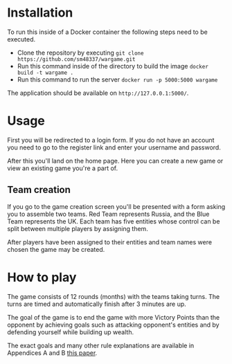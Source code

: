 # Installation

To run this inside of a Docker container the following steps need to be executed.

* Clone the repository by executing `git clone https://github.com/sm48337/wargame.git`
* Run this command inside of the directory to build the image `docker build -t wargame .`
* Run this command to run the server `docker run -p 5000:5000 wargame`

The application should be available on `http://127.0.0.1:5000/`.

# Usage

First you will be redirected to a login form.
If you do not have an account you need to go to the register link and enter your username and password.

After this you'll land on the home page.
Here you can create a new game or view an existing game you're a part of.

## Team creation

If you go to the game creation screen you'll be presented with a form asking you to assemble two teams.
Red Team represents Russia, and the Blue Team represents the UK.
Each team has five entities whose control can be split between multiple players by assigning them.

After players have been assigned to their entities and team names were chosen the game may be created.

# How to play

The game consists of 12 rounds (months) with the teams taking turns.
The turns are timed and automatically finish after 3 minutes are up.

The goal of the game is to end the game with more Victory Points than the opponent by achieving goals such as attacking opponent's entities and by defending yourself while building up wealth.

The exact goals and many other rule explanations are available in Appendices A and B [this paper](2019haggmanaphd.pdf).
